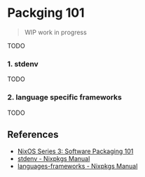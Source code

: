 # Packging 101

> WIP work in progress

TODO

### 1. stdenv


TODO

### 2. language specific frameworks


TODO


## References

- [NixOS Series 3: Software Packaging 101](https://lantian.pub/en/article/modify-computer/nixos-packaging.lantian/)
- [stdenv - Nixpkgs Manual](https://github.com/NixOS/nixpkgs/tree/nixos-unstable/doc/languages-frameworks)
- [languages-frameworks - Nixpkgs Manual](https://github.com/NixOS/nixpkgs/tree/nixos-unstable/doc/stdenv)